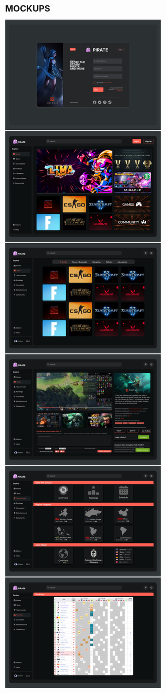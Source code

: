 # MOCKUPS
<img src="LOGIN.PNG">
<img src="HOME.PNG">
<img src="STORE.png">
<img src="BUY.png">
<img src="TOURNAMENTS.png">
<img src="RANKINGs.png">